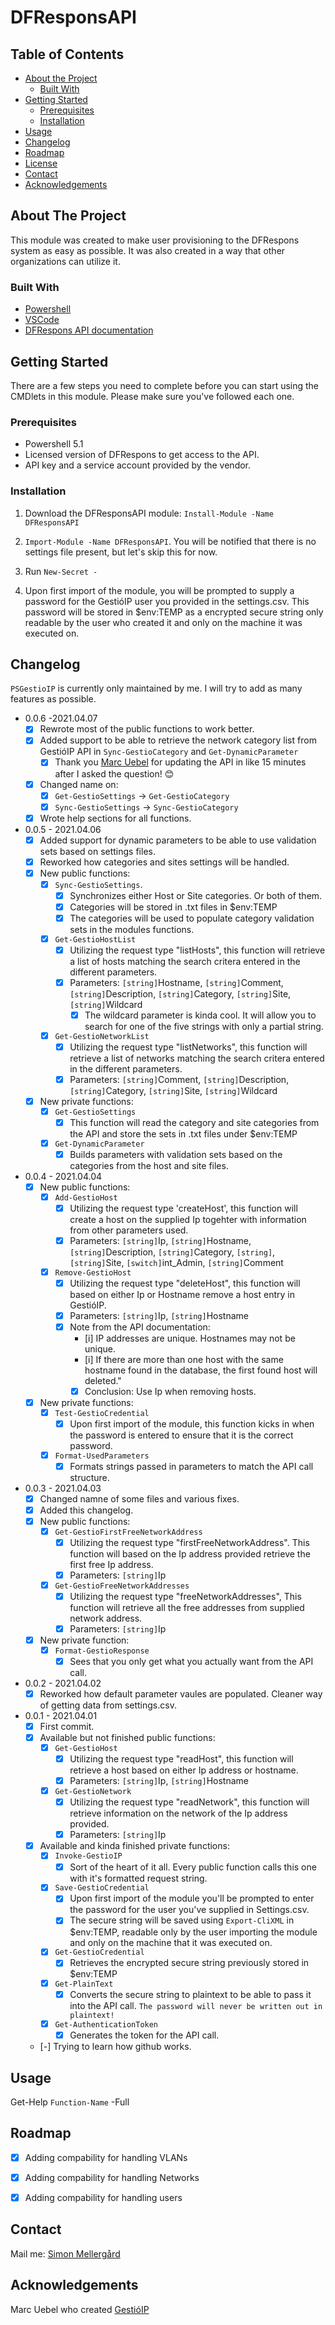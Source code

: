 # DFResponsAPI
<!-- TABLE OF CONTENTS -->
## Table of Contents

* [About the Project](#about-the-project)
    * [Built With](#built-with)
* [Getting Started](#getting-started)
    * [Prerequisites](#prerequisites)
    * [Installation](#installation)
* [Usage](#usage)
* [Changelog](#Changelog)
* [Roadmap](#roadmap)
* [License](#license)
* [Contact](#contact)
* [Acknowledgements](#acknowledgements)



<!-- ABOUT THE PROJECT -->
## About The Project
This module was created to make user provisioning to the DFRespons system as easy as possible.
It was also created in a way that other organizations can utilize it.

### Built With

* [Powershell](https://docs.microsoft.com/en-us/powershell/)
* [VSCode](https://code.visualstudio.com/)
* [DFRespons API documentation](https://docs.digitalfox.se/api/)



<!-- GETTING STARTED -->
## Getting Started
There are a few steps you need to complete before you can start using the CMDlets in this module.
Please make sure you've followed each one.

### Prerequisites

* Powershell 5.1
* Licensed version of DFRespons to get access to the API.
* API key and a service account provided by the vendor.

### Installation
1. Download the DFResponsAPI module: `Install-Module -Name DFResponsAPI` 
2. `Import-Module -Name DFResponsAPI`. You will be notified that there is no settings file present, but let's skip this for now.
3. Run `New-Secret -`

3. Upon first import of the module, you will be prompted to supply a password for the GestióIP user you provided in the settings.csv.
This password will be stored in $env:TEMP as a encrypted secure string only readable by the user who created it and only on the machine it was executed on.

## Changelog

`PSGestioIP` is currently only maintained by me. I will try to add as many features as possible.
- 0.0.6 -2021.04.07
  - [x] Rewrote most of the public functions to work better.
  - [x] Added support to be able to retrieve the network category list from GestióIP API in `Sync-GestioCategory` and `Get-DynamicParameter`
      - [x] Thank you [Marc Uebel](https://github.com/muebel) for updating the API in like 15 minutes after I asked the question! 😊
  - [x] Changed name on:
      - [x] `Get-GestioSettings` -> `Get-GestioCategory`
      - [x] `Sync-GestioSettings` -> `Sync-GestioCategory`
  - [x] Wrote help sections for all functions.
- 0.0.5 - 2021.04.06
  - [x] Added support for dynamic parameters to be able to use validation sets based on settings files.
  - [x] Reworked how categories and sites settings will be handled.
  - [x] New public functions:
      - [x] `Sync-GestioSettings`.
          - [x] Synchronizes either Host or Site categories. Or both of them.
          - [x] Categories will be stored in .txt files in $env:TEMP
          - [x] The categories will be used to populate category validation sets in the modules functions.
      - [x] `Get-GestioHostList`
          - [x] Utilizing the request type "listHosts", this function will retrieve a list of hosts matching the search critera entered in the different parameters.
          - [x] Parameters: `[string]`Hostname, `[string]`Comment, `[string]`Description, `[string]`Category, `[string]`Site, `[string]`Wildcard
              - [x] The wildcard parameter is kinda cool. It will allow you to search for one of the five strings with only a partial string.
      - [x] `Get-GestioNetworkList`
          - [x] Utilizing the request type "listNetworks", this function will retrieve a list of networks matching the search critera entered in the different parameters.
          - [x] Parameters: `[string]`Comment, `[string]`Description, `[string]`Category, `[string]`Site, `[string]`Wildcard
  - [x] New private functions:
      - [x] `Get-GestioSettings`
          - [x] This function will read the category and site categories from the API and store the sets in .txt files under $env:TEMP
      - [x] `Get-DynamicParameter`
          - [x] Builds parameters with validation sets based on the categories from the host and site files.
- 0.0.4 - 2021.04.04
  - [x] New public functions:
      - [x] `Add-GestioHost`
          - [x] Utilizing the request type 'createHost', this function will create a host on the supplied Ip togehter with information from other parameters used.
          - [x] Parameters: `[string]`Ip, `[string]`Hostname, `[string]`Description, `[string]`Category, `[string]`, `[string]`Site, `[switch]`int_Admin, `[string]`Comment
      - [x] `Remove-GestioHost`
          - [x] Utilizing the request type "deleteHost", this function will based on either Ip or Hostname remove a host entry in GestióIP.
          - [x] Parameters: `[string]`Ip, `[string]`Hostname
          - [x] Note from the API documentation: 
              - [i] IP addresses are unique. Hostnames may not be unique.
              - [i] If there are more than one host with the same hostname found in the database, the first found host will deleted."
              - [x] Conclusion: Use Ip when removing hosts.
  - [x] New private functions:
      - [x] `Test-GestioCredential`
          - [x] Upon first import of the module, this function kicks in when the password is entered to ensure that it is the correct password.
      - [x] `Format-UsedParameters`
          - [x] Formats strings passed in parameters to match the API call structure.
- 0.0.3 - 2021.04.03
  - [x] Changed namne of some files and various fixes.
  - [x] Added this changelog.
  - [x] New public functions:
      - [x] `Get-GestioFirstFreeNetworkAddress`
          - [x] Utilizing the request type "firstFreeNetworkAddress". This function will based on the Ip address provided retrieve the first free Ip address.
          - [x] Parameters: `[string]`Ip
      - [x] `Get-GestioFreeNetworkAddresses`
          - [x] Utilizing the request type "freeNetworkAddresses", This function will retrieve all the free addresses from supplied network address.
          - [x] Parameters: `[string]`Ip
  - [x] New private function:
      - [x] `Format-GestioResponse`
          - [x] Sees that you only get what you actually want from the API call.
- 0.0.2 - 2021.04.02
  - [x] Reworked how default parameter vaules are populated. Cleaner way of getting data from settings.csv.
- 0.0.1 - 2021.04.01
  - [x] First commit.
  - [x] Available but not finished public functions:
      - [x] `Get-GestioHost`
          - [x] Utilizing the request type "readHost", this function will retrieve a host based on either Ip address or hostname.
          - [x] Parameters: `[string]`Ip, `[string]`Hostname
      - [x] `Get-GestioNetwork`
          - [x] Utilizing the request type "readNetwork", this function will retrieve information on the network of the Ip address provided.
          - [x] Parameters: `[string]`Ip
  - [x] Available and kinda finished private functions:
      - [x] `Invoke-GestioIP`
          - [x] Sort of the heart of it all. Every public function calls this one with it's formatted request string.
      - [x] `Save-GestioCredential`
          - [x] Upon first import of the module you'll be prompted to enter the password for the user you've supplied in Settings.csv.
          - [x] The secure string will be saved using `Export-CliXML` in $env:TEMP, readable only by the user importing the module and only on the machine that it was executed on.
      - [x] `Get-GestioCredential`
          - [x] Retrieves the encrypted secure string previously stored in $env:TEMP
      - [x] `Get-PlainText`
          - [x] Converts the secure string to plaintext to be able to pass it into the API call. `The password will never be written out in plaintext!`
      - [x] `Get-AuthenticationToken`
          - [x] Generates the token for the API call.
  - [-] Trying to learn how github works.

<!-- USAGE EXAMPLES -->
## Usage

Get-Help `Function-Name` -Full


<!-- ROADMAP -->
## Roadmap

 - [x] Adding compability for handling VLANs

 - [x] Adding compability for handling Networks

 - [x] Adding compability for handling users


<!-- CONTACT -->
## Contact

Mail me: [Simon Mellergård](mailto:simon.mellergardh@gmail.com)


<!-- ACKNOWLEDGEMENTS -->
## Acknowledgements
Marc Uebel who created [GestióIP](https://gestioip.net)